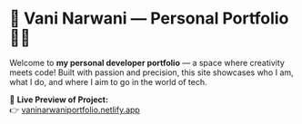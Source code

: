 # 🌟 Vani Narwani — Personal Portfolio 🩷✨

Welcome to **my personal developer portfolio** — a space where creativity meets code! Built with passion and precision, this site showcases who I am, what I do, and where I aim to go in the world of tech.

🔗 **Live Preview of Project:**  
👉 [vaninarwaniportfolio.netlify.app](https://vaninarwaniportfolio.netlify.app)
